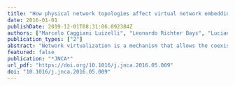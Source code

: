 ```yaml
---
title: "How physical network topologies affect virtual network embedding quality: A characterization study based on ISP and datacenter networks"
date: 2016-01-01
publishDate: 2019-12-01T08:31:06.092384Z
authors: ["Marcelo Caggiani Luizelli", "Leonardo Richter Bays", "Luciana Salete Buriol", "Antônio Marinho Pilla Barcellos", "Luciano Paschoal Gaspary"]
publication_types: ["2"]
abstract: "Network virtualization is a mechanism that allows the coexistence of multiple virtual networks on top of a single physical substrate. Due to its well-known potential benefits (e.g., lower CAPEX/OPEX ex- penditures), it has been embraced by the IT sector, specially by Internet Service Providers (ISPs) and cloud computing/datacenter companies. One of the research challenges addressed recently in the lit- erature is the efficient mapping of virtual resources on physical infrastructures. Although this challenge has received considerable attention, state-of-the-art approaches present, in general, a high rejection rate, i.e., the ratio between the number of denied virtual network requests and the total amount of requests is considerably high. In this work, we investigate the relationship between the quality of virtual network mappings and the topological structures of the underlying substrates. Exact solutions of an online em- bedding model are evaluated under different classes of ISP and datacenter network topologies. The obtained results demonstrate that the employment of physical topologies that contain regions with high connectivity significantly contributes to the reduction of rejection rates and, therefore, to improved re- source usage. Additionally, through an extensive analysis of denied requests, we assess the main rejec- tion causes related to both ISP and datacenter networks and provide strong evidence of each one. In summary, through the embedding of virtual requests, available resources in ISP networks tend to be more partitioned in comparison to datacenter networks. Such differences on partitioning levels lead to a different percentage of rejection causes in each topology class. &"
featured: false
publication: "*JNCA*"
url_pdf: "https://doi.org/10.1016/j.jnca.2016.05.009"
doi: "10.1016/j.jnca.2016.05.009"
---
```


